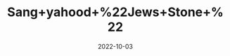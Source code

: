 ---
title: 'Sang+yahood+%22Jews+Stone+%22'
date: '2022-10-03' 
metatag: '' 
inventory: '0' 
draft: false 
# meta description 
shortDescripton: 'It+cures+kidney+or+urethral+stones%2c+urinary+discomfort+and+burning+sensation.+'
description: 'Stone'
longdescription: ''
featured: True
# product Price
price: '50.0'
# Product Short Description
shortDescription: 'It+cures+kidney+or+urethral+stones%2c+urinary+discomfort+and+burning+sensation.+'
productID: '9B1997EA-ED23-ED11-9968-005056B3A416'
type: 'products'
category: 'Stone' 
thumnailproduct: 'https://eraconnect.blob.core.windows.net/product-images/aminsaddiquidawakhana/9B1997EA-ED23-ED11-9968-005056B3A416.webp' 
images:
  - image: 'https://eraconnect.blob.core.windows.net/product-images/aminsaddiquidawakhana/9B1997EA-ED23-ED11-9968-005056B3A416.webp'  
Variants:
---